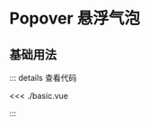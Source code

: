 <script setup lang="ts">
import Basic from './basic.vue'

</script>

# Popover 悬浮气泡


## 基础用法


<Basic />


::: details 查看代码

<<< ./basic.vue

:::

